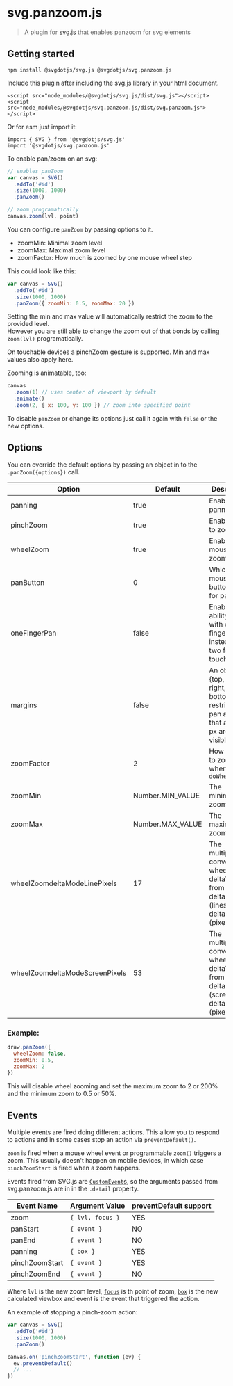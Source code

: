 # svg.panzoom.js

> A plugin for [svg.js](https://github.com/svgdotjs/svg.js) that enables panzoom for svg elements

## Getting started

```
npm install @svgdotjs/svg.js @svgdotjs/svg.panzoom.js
```

Include this plugin after including the svg.js library in your html document.

```
<script src="node_modules/@svgdotjs/svg.js/dist/svg.js"></script>
<script src="node_modules/@svgdotjs/svg.panzoom.js/dist/svg.panzoom.js"></script>
```

Or for esm just import it:

```
import { SVG } from '@svgdotjs/svg.js'
import '@svgdotjs/svg.panzoom.js'
```

To enable pan/zoom on an svg:

```js
// enables panZoom
var canvas = SVG()
  .addTo('#id')
  .size(1000, 1000)
  .panZoom()

// zoom programatically
canvas.zoom(lvl, point)
```

You can configure `panZoom` by passing options to it.

- zoomMin: Minimal zoom level
- zoomMax: Maximal zoom level
- zoomFactor: How much is zoomed by one mouse wheel step

This could look like this:

```js
var canvas = SVG()
  .addTo('#id')
  .size(1000, 1000)
  .panZoom({ zoomMin: 0.5, zoomMax: 20 })
```

Setting the min and max value will automatically restrict the zoom to the provided level.  
However you are still able to change the zoom out of that bonds by calling `zoom(lvl)` programatically.

On touchable devices a pinchZoom gesture is supported. Min and max values also apply here.

Zooming is animatable, too:

```js
canvas
  .zoom(1) // uses center of viewport by default
  .animate()
  .zoom(2, { x: 100, y: 100 }) // zoom into specified point
```

To disable `panZoom` or change its options just call it again with `false` or the new options.

## Options

You can override the default options by passing an object in to the `.panZoom({options})` call.

| Option       | Default          | Description                                                                                                    |
| ------------ | ---------------- | -------------------------------------------------------------------------------------------------------------- |
| panning      | true             | Enable panning                                                                                                 |
| pinchZoom    | true             | Enable pinch to zoom                                                                                           |
| wheelZoom    | true             | Enable mouse wheel zoom                                                                                        |
| panButton    | 0                | Which mouse button to use for pan ([info](https://developer.mozilla.org/en-US/docs/Web/API/MouseEvent/button)) |
| oneFingerPan | false            | Enables the ability to pan with only one finger instead of two for touchdevices                                |
| margins      | false            | An object {top, left, right, bottom} to restrict the pan area so that at least x px are still visible          |
| zoomFactor   | 2                | How quickly to zoom when using `doWheelZoom`                                                                   |
| zoomMin      | Number.MIN_VALUE | The minimum zoom level                                                                                         |
| zoomMax      | Number.MAX_VALUE | The maximum zoom level                                                                                         |
| wheelZoomdeltaModeLinePixels    | 17 | The multiplier to convert wheel zoom deltaY values from deltaMode=1 (lines) to deltaMode=0 (pixels)       |
| wheelZoomdeltaModeScreenPixels  | 53 | The multiplier to convert wheel zoom deltaY values from deltaMode=2 (screen) to deltaMode=0 (pixels)      |

### Example:

```js
draw.panZoom({
  wheelZoom: false,
  zoomMin: 0.5,
  zoomMax: 2
})
```

This will disable wheel zooming and set the maximum zoom to 2 or 200% and the minimum zoom to 0.5 or 50%.

## Events

Multiple events are fired doing different actions. This allow you to respond
to actions and in some cases stop an action via `preventDefault()`.

`zoom` is fired when a mouse wheel event or programmable `zoom()` triggers
a zoom. This usually doesn't happen on mobile devices, in which case
`pinchZoomStart` is fired when a zoom happens.

Events fired from SVG.js are [`CustomEvent`s](http://devdocs.io/dom/customevent),
so the arguments passed from svg.panzoom.js are in in the `.detail` property.

| Event Name     | Argument Value   | preventDefault support |
| -------------- | ---------------- | ---------------------- |
| zoom           | `{ lvl, focus }` | YES                    |
| panStart       | `{ event }`      | NO                     |
| panEnd         | `{ event }`      | NO                     |
| panning        | `{ box }`        | YES                    |
| pinchZoomStart | `{ event }`      | YES                    |
| pinchZoomEnd   | `{ event }`      | NO                     |

Where `lvl` is the new zoom level,
[`focus`](https://svgjs.com/docs/3.0/classes/#svg-point) is th point of zoom, [`box`](https://svgjs.com/docs/3.0/classes/#svg-box) is the new calculated viewbox
and event is the event that triggered the action.

An example of stopping a pinch-zoom action:

```js
var canvas = SVG()
  .addTo('#id')
  .size(1000, 1000)
  .panZoom()

canvas.on('pinchZoomStart', function (ev) {
  ev.preventDefault()
  // ...
})
```

